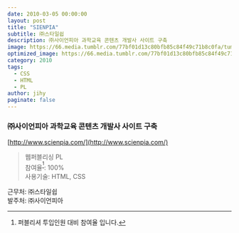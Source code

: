 ```yaml
---
date: 2010-03-05 00:00:00
layout: post
title: "SIENPIA"
subtitle: ㈜스타일쉽
description: ㈜사이언피아 과학교육 콘텐츠 개발사 사이트 구축
image: https://66.media.tumblr.com/77bf01d13c80bfb85c84f49c71b8c0fa/tumblr_p4asby3yF11x3wc1uo1_1280.png
optimized_image: https://66.media.tumblr.com/77bf01d13c80bfb85c84f49c71b8c0fa/tumblr_p4asby3yF11x3wc1uo1_1280.png
category: 2010
tags:
  - CSS
  - HTML
  - PL
author: jihy
paginate: false
---
```


### ㈜사이언피아 과학교육 콘텐츠 개발사 사이트 구축
[http://www.scienpia.com/](http://www.scienpia.com/)

> 웹퍼블리싱 PL <br> 
참여율<sup>[^1]</sup>: 100% <br> 
사용기술: HTML, CSS

근무처: ㈜스타일쉽 <br>
발주처: ㈜사이언피아

[^1]: 퍼블리셔 투입인원 대비 참여율 입니다.